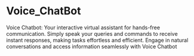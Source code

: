 # Voice_ChatBot
Voice Chatbot: Your interactive virtual assistant for hands-free communication. Simply speak your queries and commands to receive instant responses, making tasks effortless and efficient. Engage in natural conversations and access information seamlessly with Voice Chatbot
